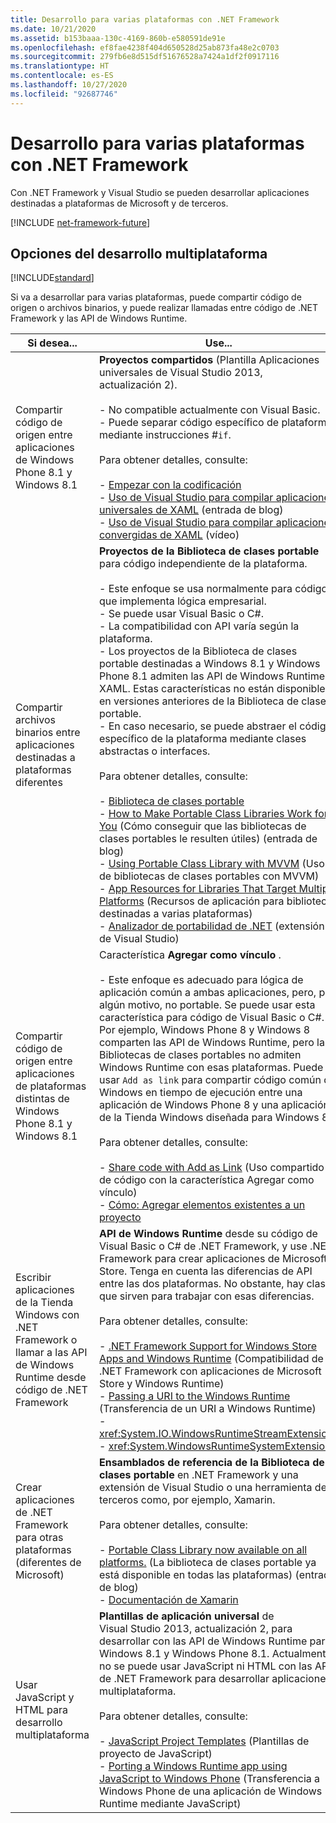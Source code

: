 ```yaml
---
title: Desarrollo para varias plataformas con .NET Framework
ms.date: 10/21/2020
ms.assetid: b153baaa-130c-4169-860b-e580591de91e
ms.openlocfilehash: ef8fae4238f404d650528d25ab873fa48e2c0703
ms.sourcegitcommit: 279fb6e8d515df51676528a7424a1df2f0917116
ms.translationtype: HT
ms.contentlocale: es-ES
ms.lasthandoff: 10/27/2020
ms.locfileid: "92687746"
---
```

# <a name="develop-for-multiple-platforms-with-net-framework"></a>Desarrollo para varias plataformas con .NET Framework

Con .NET Framework y Visual Studio se pueden desarrollar aplicaciones destinadas a plataformas de Microsoft y de terceros.

[!INCLUDE [net-framework-future](../../../includes/net-framework-future.md)]

## <a name="options-for-cross-platform-development"></a>Opciones del desarrollo multiplataforma

[!INCLUDE[standard](../../../includes/pcl-to-standard.md)]

Si va a desarrollar para varias plataformas, puede compartir código de origen o archivos binarios, y puede realizar llamadas entre código de .NET Framework y las API de Windows Runtime.

|Si desea...|Use...|
|-----------------------|------------|
|Compartir código de origen entre aplicaciones de Windows Phone 8.1 y Windows 8.1|**Proyectos compartidos** (Plantilla Aplicaciones universales de Visual Studio 2013, actualización 2).<br /><br /> -   No compatible actualmente con Visual Basic.<br />-   Puede separar código específico de plataforma mediante instrucciones #`if`.<br /><br /> Para obtener detalles, consulte:<br /><br /> -   [Empezar con la codificación](/windows/uwp/get-started/create-uwp-apps)<br />-   [Uso de Visual Studio para compilar aplicaciones universales de XAML](https://devblogs.microsoft.com/visualstudio/using-visual-studio-to-build-universal-xaml-apps/) (entrada de blog)<br />-   [Uso de Visual Studio para compilar aplicaciones convergidas de XAML](https://channel9.msdn.com/Events/Build/2014/3-591) (vídeo)|
|Compartir archivos binarios entre aplicaciones destinadas a plataformas diferentes|**Proyectos de la Biblioteca de clases portable** para código independiente de la plataforma.<br /><br /> -   Este enfoque se usa normalmente para código que implementa lógica empresarial.<br />-   Se puede usar Visual Basic o C#.<br />-   La compatibilidad con API varía según la plataforma.<br />-   Los proyectos de la Biblioteca de clases portable destinadas a Windows 8.1 y Windows Phone 8.1 admiten las API de Windows Runtime y XAML. Estas características no están disponibles en versiones anteriores de la Biblioteca de clases portable.<br />-   En caso necesario, se puede abstraer el código específico de la plataforma mediante clases abstractas o interfaces.<br /><br /> Para obtener detalles, consulte:<br /><br /> -   [Biblioteca de clases portable](portable-class-library.md)<br />-   [How to Make Portable Class Libraries Work for You](/archive/blogs/dsplaisted/how-to-make-portable-class-libraries-work-for-you) (Cómo conseguir que las bibliotecas de clases portables le resulten útiles) (entrada de blog)<br />-   [Using Portable Class Library with MVVM](using-portable-class-library-with-model-view-view-model.md) (Uso de bibliotecas de clases portables con MVVM) <br />-   [App Resources for Libraries That Target Multiple Platforms](app-resources-for-libraries-that-target-multiple-platforms.md) (Recursos de aplicación para bibliotecas destinadas a varias plataformas) <br />-   [Analizador de portabilidad de .NET](https://marketplace.visualstudio.com/items?itemName=ConnieYau.NETPortabilityAnalyzer) (extensión de Visual Studio)|
|Compartir código de origen entre aplicaciones de plataformas distintas de Windows Phone 8.1 y Windows 8.1|Característica **Agregar como vínculo** .<br /><br /> -   Este enfoque es adecuado para lógica de aplicación común a ambas aplicaciones, pero, por algún motivo, no portable. Se puede usar esta característica para código de Visual Basic o C#.<br />     Por ejemplo, Windows Phone 8 y Windows 8 comparten las API de Windows Runtime, pero las Bibliotecas de clases portables no admiten Windows Runtime con esas plataformas. Puede usar `Add as link` para compartir código común de Windows en tiempo de ejecución entre una aplicación de Windows Phone 8 y una aplicación de la Tienda Windows diseñada para Windows 8.<br /><br /> Para obtener detalles, consulte:<br /><br /> -   [Share code with Add as Link](/previous-versions/windows/apps/jj714082(v=vs.105)) (Uso compartido de código con la característica Agregar como vínculo)<br />-   [Cómo: Agregar elementos existentes a un proyecto](/previous-versions/visualstudio/visual-studio-2010/9f4t9t92(v=vs.100))|
|Escribir aplicaciones de la Tienda Windows con .NET Framework o llamar a las API de Windows Runtime desde código de .NET Framework|**API de Windows Runtime** desde su código de Visual Basic o C# de .NET Framework, y use .NET Framework para crear aplicaciones de Microsoft Store. Tenga en cuenta las diferencias de API entre las dos plataformas. No obstante, hay clases que sirven para trabajar con esas diferencias.<br /><br /> Para obtener detalles, consulte:<br /><br /> -   [.NET Framework Support for Windows Store Apps and Windows Runtime](support-for-windows-store-apps-and-windows-runtime.md) (Compatibilidad de .NET Framework con aplicaciones de Microsoft Store y Windows Runtime) <br />-   [Passing a URI to the Windows Runtime](passing-a-uri-to-the-windows-runtime.md) (Transferencia de un URI a Windows Runtime) <br />-   <xref:System.IO.WindowsRuntimeStreamExtensions><br />-    <xref:System.WindowsRuntimeSystemExtensions>|
|Crear aplicaciones de .NET Framework para otras plataformas (diferentes de Microsoft)|**Ensamblados de referencia de la Biblioteca de clases portable** en .NET Framework y una extensión de Visual Studio o una herramienta de terceros como, por ejemplo, Xamarin.<br /><br /> Para obtener detalles, consulte:<br /><br /> -   [Portable Class Library now available on all platforms.](https://devblogs.microsoft.com/dotnet/portable-class-library-pcl-now-available-on-all-platforms/) (La biblioteca de clases portable ya está disponible en todas las plataformas) (entrada de blog)<br />-   [Documentación de Xamarin](/xamarin)|
|Usar JavaScript y HTML para desarrollo multiplataforma|**Plantillas de aplicación universal** de Visual Studio 2013, actualización 2, para desarrollar con las API de Windows Runtime para Windows 8.1 y Windows Phone 8.1. Actualmente, no se puede usar JavaScript ni HTML con las API de .NET Framework para desarrollar aplicaciones multiplataforma.<br /><br /> Para obtener detalles, consulte:<br /><br /> -   [JavaScript Project Templates](/previous-versions/windows/apps/hh758331(v=win.10)) (Plantillas de proyecto de JavaScript)<br />-   [Porting a Windows Runtime app using JavaScript to Windows Phone](/previous-versions/windows/apps/dn636144(v=win.10)) (Transferencia a Windows Phone de una aplicación de Windows Runtime mediante JavaScript)|
